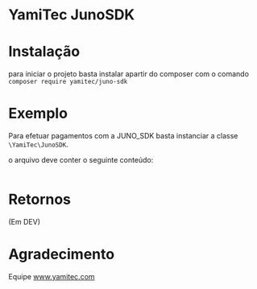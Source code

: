 # YamiTec JunoSDK

# Instalação

para iniciar o projeto basta instalar apartir do composer  com o comando ```composer require yamitec/juno-sdk```

# Exemplo 

Para efetuar pagamentos com a JUNO_SDK basta instanciar a classe ```\YamiTec\JunoSDK```.

o arquivo deve conter o seguinte conteúdo:

```

```
# Retornos

(Em DEV)

# Agradecimento

Equipe www.yamitec.com
